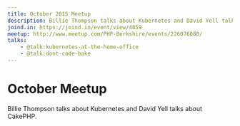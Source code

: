 ```yaml
---
title: October 2015 Meetup
description: Billie Thompson talks about Kubernetes and David Yell talks about CakePHP
joind.in: https://joind.in/event/view/4859
meetup: http://www.meetup.com/PHP-Berkshire/events/226076080/
talks:
    - @talk:kubernetes-at-the-home-office
    - @talk:dont-code-bake
---
```


# October Meetup

Billie Thompson talks about Kubernetes and David Yell talks about CakePHP.
